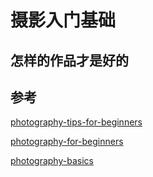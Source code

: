 # 摄影入门基础

## 怎样的作品才是好的

## 参考

[photography-tips-for-beginners](https://photographylife.com/photography-tips-for-beginners)

[photography-for-beginners](https://www.shutterfly.com/ideas/photography-for-beginners/)

[photography-basics](https://photographylife.com/photography-basics)